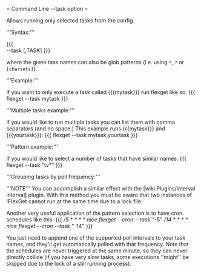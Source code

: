 = Command Line --task option =

Allows running only selected tasks from the config.

'''Syntax:'''

{{{        
--task <TASK>[,TASK]
}}}

where the given task names can also be glob patterns (i.e. using `*`, `?` or `[charsets]`).


'''Example:'''

If you want to only execute a task called {{{mytask}}} run flexget like so:
{{{
flexget --task mytask
}}}

'''Multiple tasks example:'''

If you would like to run multiple tasks you can list them with comma separators (and no space.) This example runs {{{mytask}}} and {{{yourtask}}}:
{{{
flexget --task mytask,yourtask
}}}

'''Pattern example:'''

If you would like to select a number of tasks that have similar names:
{{{
flexget --task "tv*"
}}}


'''Grouping tasks by poll frequency:'''

'''NOTE''' You can accomplish a similar effect with the [wiki:Plugins/interval interval] plugin. With this method you must be aware that two instances of !FlexGet cannot run at the same time due to a lock file.

Another very useful application of the pattern selection is to have cron schedules like this:
{{{
*/5     * * * *         nice flexget --cron --task "*-5"
*/14    * * * *         nice flexget --cron --task "*-14"
}}}

You just need to append one of the supported poll intervals to your task names, and they'll get  automatically polled with that frequency. Note that the schedules are never triggered at the same minute, so they can never directly collide (if you have very slow tasks, some executions ''might'' be skipped due to the lock of a still running process).